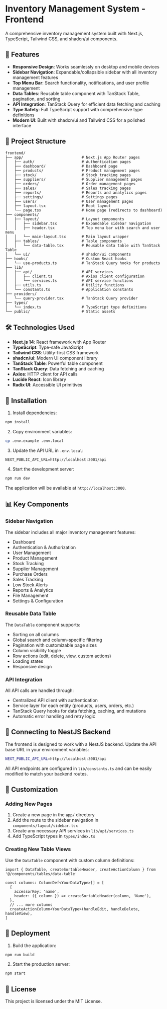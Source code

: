 # Inventory Management System - Frontend

A comprehensive inventory management system built with Next.js, TypeScript, Tailwind CSS, and shadcn/ui components.

## 🚀 Features

- **Responsive Design**: Works seamlessly on desktop and mobile devices
- **Sidebar Navigation**: Expandable/collapsible sidebar with all inventory management features
- **Top Menu Bar**: Search functionality, notifications, and user profile management
- **Data Tables**: Reusable table component with TanStack Table, pagination, and sorting
- **API Integration**: TanStack Query for efficient data fetching and caching
- **Type Safety**: Full TypeScript support with comprehensive type definitions
- **Modern UI**: Built with shadcn/ui and Tailwind CSS for a polished interface

## 📁 Project Structure

```
frontend/
├── app/                          # Next.js App Router pages
│   ├── auth/                     # Authentication pages
│   ├── dashboard/                # Dashboard page
│   ├── products/                 # Product management pages
│   ├── stock/                    # Stock tracking pages
│   ├── suppliers/                # Supplier management pages
│   ├── orders/                   # Order management pages
│   ├── sales/                    # Sales tracking pages
│   ├── reports/                  # Reports and analytics pages
│   ├── settings/                 # Settings pages
│   ├── users/                    # User management pages
│   ├── layout.tsx                # Root layout
│   └── page.tsx                  # Home page (redirects to dashboard)
├── components/
│   ├── layout/                   # Layout components
│   │   ├── sidebar.tsx           # Expandable sidebar navigation
│   │   ├── header.tsx            # Top menu bar with search and user menu
│   │   └── main-layout.tsx       # Main layout wrapper
│   ├── tables/                   # Table components
│   │   └── data-table.tsx        # Reusable data table with TanStack Table
│   └── ui/                       # shadcn/ui components
├── hooks/                        # Custom React hooks
│   └── use-products.ts           # TanStack Query hooks for products
├── lib/
│   ├── api/                      # API services
│   │   ├── client.ts             # Axios client configuration
│   │   └── services.ts           # API service functions
│   ├── utils.ts                  # Utility functions
│   └── constants.ts              # Application constants
├── providers/
│   └── query-provider.tsx        # TanStack Query provider
├── types/
│   └── index.ts                  # TypeScript type definitions
└── public/                       # Static assets
```

## 🛠 Technologies Used

- **Next.js 14**: React framework with App Router
- **TypeScript**: Type-safe JavaScript
- **Tailwind CSS**: Utility-first CSS framework
- **shadcn/ui**: Modern UI component library
- **TanStack Table**: Powerful table component
- **TanStack Query**: Data fetching and caching
- **Axios**: HTTP client for API calls
- **Lucide React**: Icon library
- **Radix UI**: Accessible UI primitives

## 🔧 Installation

1. Install dependencies:
```bash
npm install
```

2. Copy environment variables:
```bash
cp .env.example .env.local
```

3. Update the API URL in `.env.local`:
```
NEXT_PUBLIC_API_URL=http://localhost:3001/api
```

4. Start the development server:
```bash
npm run dev
```

The application will be available at `http://localhost:3000`.

## 📊 Key Components

### Sidebar Navigation

The sidebar includes all major inventory management features:
- Dashboard
- Authentication & Authorization
- User Management
- Product Management
- Stock Tracking
- Supplier Management
- Purchase Orders
- Sales Tracking
- Low Stock Alerts
- Reports & Analytics
- File Management
- Settings & Configuration

### Reusable Data Table

The `DataTable` component supports:
- Sorting on all columns
- Global search and column-specific filtering
- Pagination with customizable page sizes
- Column visibility toggle
- Row actions (edit, delete, view, custom actions)
- Loading states
- Responsive design

### API Integration

All API calls are handled through:
- Centralized API client with authentication
- Service layer for each entity (products, users, orders, etc.)
- TanStack Query hooks for data fetching, caching, and mutations
- Automatic error handling and retry logic

## 🔗 Connecting to NestJS Backend

The frontend is designed to work with a NestJS backend. Update the API base URL in your environment variables:

```bash
NEXT_PUBLIC_API_URL=http://localhost:3001/api
```

All API endpoints are configured in `lib/constants.ts` and can be easily modified to match your backend routes.

## 🎨 Customization

### Adding New Pages

1. Create a new page in the `app/` directory
2. Add the route to the sidebar navigation in `components/layout/sidebar.tsx`
3. Create any necessary API services in `lib/api/services.ts`
4. Add TypeScript types in `types/index.ts`

### Creating New Table Views

Use the `DataTable` component with custom column definitions:

```tsx
import { DataTable, createSortableHeader, createActionColumn } from '@/components/tables/data-table'

const columns: ColumnDef<YourDataType>[] = [
  {
    accessorKey: 'name',
    header: ({ column }) => createSortableHeader(column, 'Name'),
  },
  // ... more columns
  createActionColumn<YourDataType>(handleEdit, handleDelete, handleView),
]
```

## 🚀 Deployment

1. Build the application:
```bash
npm run build
```

2. Start the production server:
```bash
npm start
```

## 📝 License

This project is licensed under the MIT License.